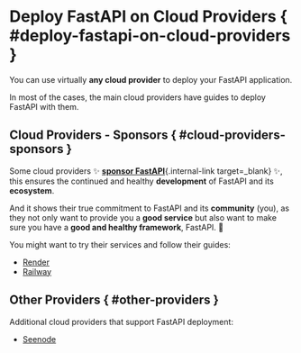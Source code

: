 # Deploy FastAPI on Cloud Providers { #deploy-fastapi-on-cloud-providers }

You can use virtually **any cloud provider** to deploy your FastAPI application.

In most of the cases, the main cloud providers have guides to deploy FastAPI with them.

## Cloud Providers - Sponsors { #cloud-providers-sponsors }

Some cloud providers ✨ [**sponsor FastAPI**](../help-fastapi.md#sponsor-the-author){.internal-link target=_blank} ✨, this ensures the continued and healthy **development** of FastAPI and its **ecosystem**.

And it shows their true commitment to FastAPI and its **community** (you), as they not only want to provide you a **good service** but also want to make sure you have a **good and healthy framework**, FastAPI. 🙇

You might want to try their services and follow their guides:

* <a href="https://docs.render.com/deploy-fastapi?utm_source=deploydoc&utm_medium=referral&utm_campaign=fastapi" class="external-link" target="_blank">Render</a>
* <a href="https://docs.railway.com/guides/fastapi?utm_medium=integration&utm_source=docs&utm_campaign=fastapi" class="external-link" target="_blank">Railway</a>

## Other Providers { #other-providers }

Additional cloud providers that support FastAPI deployment:

* <a href="https://seenode.com/docs/frameworks/python/fastapi/?utm_source=docs&utm_medium=referral&utm_campaign=fastapi" class="external-link" target="_blank">Seenode</a>
